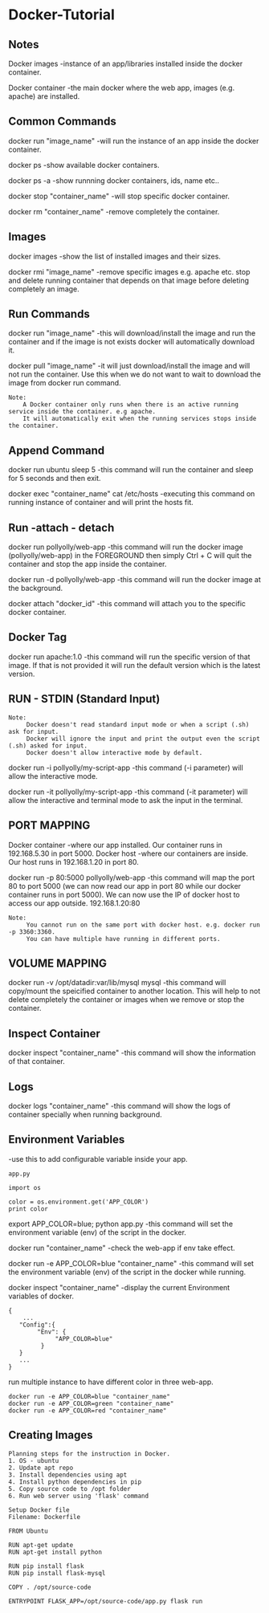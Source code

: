 # Docker-Tutorial

## Notes

Docker images -instance of an app/libraries installed inside the docker container.

Docker container -the main docker where the web app, images (e.g. apache) are installed.

## Common Commands

docker run "image_name" -will run the instance of an app inside the docker container.

docker ps -show available docker containers.

docker ps -a -show runnning docker containers, ids, name etc..

docker stop "container_name" -will stop specific docker container.

docker rm "container_name" -remove completely the container.

## Images

docker images -show the list of installed images and their sizes.

docker rmi "image_name" -remove specific images e.g. apache etc. stop and delete running container that depends on that image before deleting completely an image.
    
## Run Commands

docker run "image_name" -this will download/install the image and run the container and if the image is not exists docker will automatically download it.

docker pull "image_name" -it will just download/install the image and will not run the container. Use this when we do not want to wait to download the image from docker run command.
```
Note:
    A Docker container only runs when there is an active running service inside the container. e.g apache.
    It will automatically exit when the running services stops inside the container.
```
## Append Command

docker run ubuntu sleep 5 -this command will run the container and sleep for 5 seconds and then exit.

docker exec "container_name" cat /etc/hosts -executing this command on running instance of container and will print the hosts fit.

## Run -attach - detach

docker run pollyolly/web-app -this command will run the docker image (pollyolly/web-app) in the FOREGROUND then simply Ctrl + C will quit the container and stop the app inside the container.

docker run -d pollyolly/web-app -this command will run the docker image at the background. 

docker attach "docker_id" -this command will attach you to the specific docker container.

## Docker Tag 

docker run apache:1.0 -this command will run the specific version of that image. If that is not provided it will run the default version which is the latest version.

## RUN - STDIN (Standard Input)

```
Note:
     Docker doesn't read standard input mode or when a script (.sh) ask for input.
     Docker will ignore the input and print the output even the script (.sh) asked for input.
     Docker doesn't allow interactive mode by default.
```
docker run -i pollyolly/my-script-app   -this command (-i parameter) will allow the interactive mode.

docker run -it pollyolly/my-script-app  -this command (-it parameter) will allow the interactive and terminal mode to ask the input in the terminal.

## PORT MAPPING

Docker container -where our app installed. Our container runs in 192.168.5.30 in port 5000.
Docker host -where our containers are inside. Our host runs in 192.168.1.20 in port 80.

docker run -p 80:5000 pollyolly/web-app  -this command will map the port 80 to port 5000 (we can now read our app in port 80 while our docker container runs in port 5000). We can now use the IP of docker host to access our app outside. 192.168.1.20:80
```
Note:
     You cannot run on the same port with docker host. e.g. docker run -p 3360:3360.
     You can have multiple have running in different ports.
```
## VOLUME MAPPING

docker run -v /opt/datadir:var/lib/mysql mysql  -this command will copy/mount the speicified container to another location. This will help to not delete completely the container or images when we remove or stop the container.

## Inspect Container

docker inspect "container_name"  -this command will show the information of that container.

## Logs

docker logs "container_name"   -this command will show the logs of container specially when running background.

## Environment Variables
-use this to add configurable variable inside your app.
```
app.py

import os

color = os.environment.get('APP_COLOR')
print color
```
export APP_COLOR=blue; python app.py  -this command will set the environment variable (env) of the script in the docker.

docker run "container_name"  -check the web-app if env take effect.

docker run -e APP_COLOR=blue "container_name"  -this command will set the environment variable (env) of the script in the docker while running.

docker inspect "container_name" -display the current Environment variables of docker.
```
{
    ...
   "Config":{
        "Env": {
             "APP_COLOR=blue"
         }
   }
   ...
}

```
run multiple instance to have different color in three web-app.
```
docker run -e APP_COLOR=blue "container_name" 
docker run -e APP_COLOR=green "container_name" 
docker run -e APP_COLOR=red "container_name" 
```
## Creating Images
```
Planning steps for the instruction in Docker.
1. OS - ubuntu
2. Update apt repo
3. Install dependencies using apt
4. Install python dependencies in pip
5. Copy source code to /opt folder
6. Run web server using 'flask' command

Setup Docker file
Filename: Dockerfile

FROM Ubuntu

RUN apt-get update
RUN apt-get install python

RUN pip install flask
RUN pip install flask-mysql

COPY . /opt/source-code

ENTRYPOINT FLASK_APP=/opt/source-code/app.py flask run
```
